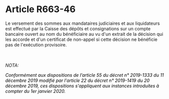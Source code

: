 # Article R663-46

<p>Le versement des sommes aux mandataires judiciaires et aux liquidateurs est effectué par la Caisse des dépôts et consignations sur un compte bancaire ouvert au nom du bénéficiaire au vu d'un extrait de la décision qui les accorde et d'un certificat de non-appel si cette décision ne bénéficie pas de l'exécution provisoire.</p><br/><br/><i>NOTA:<p><font color='black'>Conformément aux dispositions de l’article 55 du décret n° 2019-1333 du 11 décembre 2019 modifié </font><font color='black'>par l'article 22 du décret n° 2019-1419 du 20 décembre 2019, ces dispositions s'appliquent aux instances introduites à compter du 1er janvier 2020. </font></p></i>